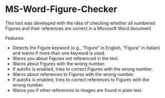 # MS-Word-Figure-Checker
This tool was developed with the idea of checking whether all numbered Figures and their references are correct in a Microsoft Word document.

Features:
- Detects the Figure keyword (e.g., "Figure" in English, "Figura" in Italian) and warns if more than one keyword is used.
- Warns you about Figures not referenced in the text.
- Warns about Figures with the wrong number.
- If autofix is enabled, tries to correct Figures with the wrong number.
- Warns about references to Figures with the wrong number.
- If autofix is enabled, tries to correct references to Figures with the wrong number.
- Warns you if other references to images are found in plain text.
